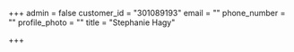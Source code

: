 +++
admin = false
customer_id = "301089193"
email = ""
phone_number = ""
profile_photo = ""
title = "Stephanie Hagy"

+++
